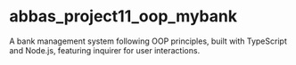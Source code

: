 # abbas_project11_oop_mybank
A bank management system following OOP principles, built with TypeScript and Node.js, featuring inquirer for user interactions.
